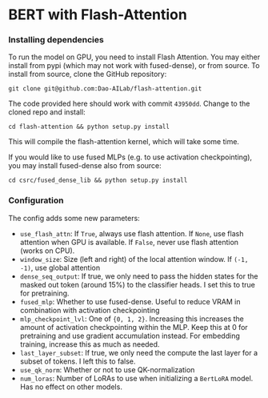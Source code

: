 # BERT with Flash-Attention
### Installing dependencies
To run the model on GPU, you need to install Flash Attention. 
You may either install from pypi (which may not work with fused-dense), or from source.
To install from source, clone the GitHub repository:
```console
git clone git@github.com:Dao-AILab/flash-attention.git
```
The code provided here should work with commit `43950dd`.
Change to the cloned repo and install:
```console
cd flash-attention && python setup.py install
```
This will compile the flash-attention kernel, which will take some time.

If you would like to use fused MLPs (e.g. to use activation checkpointing),
you may install fused-dense also from source:
```console
cd csrc/fused_dense_lib && python setup.py install
```


### Configuration
The config adds some new parameters:
- `use_flash_attn`: If `True`, always use flash attention. If `None`, use flash attention when GPU is available. If `False`, never use flash attention (works on CPU).
- `window_size`: Size (left and right) of the local attention window. If `(-1, -1)`, use global attention
- `dense_seq_output`: If true, we only need to pass the hidden states for the masked out token (around 15%) to the classifier heads. I set this to true for pretraining.
- `fused_mlp`: Whether to use fused-dense. Useful to reduce VRAM in combination with activation checkpointing
- `mlp_checkpoint_lvl`: One of `{0, 1, 2}`. Increasing this increases the amount of activation checkpointing within the MLP. Keep this at 0 for pretraining and use gradient accumulation instead. For embedding training, increase this as much as needed.
- `last_layer_subset`: If true, we only need the compute the last layer for a subset of tokens. I left this to false.
- `use_qk_norm`: Whether or not to use QK-normalization
- `num_loras`: Number of LoRAs to use when initializing a `BertLoRA` model. Has no effect on other models.


